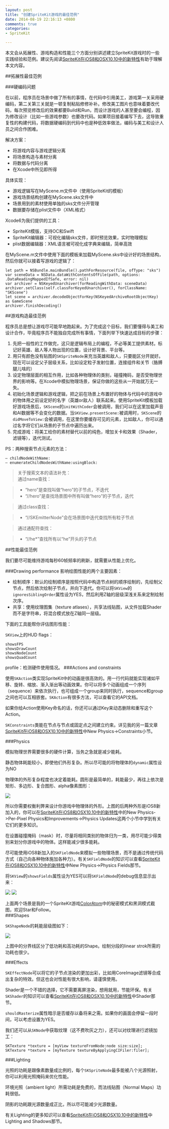 ```yaml
---
layout: post
title: "创建SpriteKit游戏的最佳范例"
date: 2014-08-19 22:16:13 +0800
comments: true
categories: 
- SpriteKit

---
```

本文会从拓展性、游戏构造和性能三个方面分别讲述建立SpriteKit游戏时的一些实践经验和范例。建议先阅读[SpriteKit在iOS8和OSX10.10中的新特性](http://yulingtianxia.com/blog/2014/08/08/spritekitzai-ios8he-osx10-dot-10zhong-de-xin-te-xing/)有助于理解本文内容。  
<!--more-->
##拓展性最佳范例

###硬编码问题

在以前，程序员在场景中做了所有的事情，在代码中引用美工，游戏第一关采用硬编码，第二关第三关就是一顿复制粘贴修修补补。修改美工图片也意味着要改代码，每次预览修改后的效果都要Build和Run，而设计游戏的人甚至要会编程，因为修改设计（比如一些游戏参数）也要改代码。如果项目接着编写下去，这导致重复性的构建代码，将数据硬编码到代码中也是种低效率做法，编码与美工和设计人员之间合作困难。  

解决方案：  

- 将游戏内容与游戏逻辑分离
- 将场景构造与素材分离
- 将数据与代码分离
- 在Xcode中所见即所得  

具体实现：  

- 游戏逻辑写在MyScene.m文件中（使用SpriteKit的模板）
- 游戏场景结构创建在MyScene.sks文件中
- 场景用到的素材使用单独的sks文件分开管理
- 数据要存储在plist文件中（XML格式）

Xcode6为我们提供的工具：  

- SpriteKit模版，支持OC和Swift
- SpriteKit编辑器：可视化编辑sks文件，即时预览效果，实时物理模拟
- plist数据编辑器：XML语言被可视化成字典来编辑，简单高效


在MyScene.m文件中使用下面的模板来加载MyScene.sks中设计好的场景结构，然后你就可以接着写游戏的逻辑了：  

``` 
let path = NSBundle.mainBundle().pathForResource(file, ofType: "sks")       
var sceneData = NSData.dataWithContentsOfFile(path, options: .DataReadingMappedIfSafe, error: nil)
var archiver = NSKeyedUnarchiver(forReadingWithData: sceneData)
archiver.setClass(self.classForKeyedUnarchiver(), forClassName: "SKScene")
let scene = archiver.decodeObjectForKey(NSKeyedArchiveRootObjectKey) as GameScene
archiver.finishDecoding()
``` 

##游戏构造最佳范例

程序员总是想让游戏尽可能早地跑起来。为了完成这个目标，我们要懂得与美工和设计合作，毕竟程序员不能独自完成所有事情，下面列举下快速达成目标的步骤：  

1. 先把一般性的工作做完，这只是逻辑布局上的编程，不必等美工提供素材。标记好英雄、敌人等人物出现的位置，设计好背景、平台等。  
2. 用只有颜色没有贴图的`SKSpriteNode`来充当英雄和敌人，只要能区分开就好。现在可以设定父子层级关系，比如设定粒子发射位置，连接组件和关节（胳膊腿儿啥的）  
3. 设定物理层面的相互作用，比如各种物理体的类别，碰撞掩码，是否受物理世界的影响等。在Xcode中模拟物理场景，保证你做的这些从一开始就万无一失。  
4. 初始化场景逻辑和游戏逻辑，把之前在场景上布置好的物体与代码中的游戏中的物体用之前设定好的名字（英雄or敌人）联系起来。使用SpriteKit模板加载好游戏场景后，`SKScene`的`initWithCoder`会被调用，我们可以在这里加载声音和AI数据等不会变化的数据。当`SKView.presentScene:`被调用时，`SKScene`的`didMoveToView:`会被调用，在这里你要缓存可见的元素，比如敌人，你可以通过名字将它们从场景的子节点中遍历出来。    
5. 完成游戏：将美工给你的素材替代以前的纯色，增加关卡和效果（Shader，滤镜等），迭代测试。

PS：两种搜索节点元素的方法：
``` 
– childNodeWithName:
– enumerateChildNodesWithName:usingBlock:
``` 
> 关于搜索文本的语法补充：  
> 通过name查找：  

> - “hero”是查找叫做“hero”的子节点，不迭代
> - “//hero”是查找场景图中所有叫做“hero”的子节点，迭代

> 通过class查找：

> - “//SKEmitterNode”会在场景图中迭代查找所有粒子节点

> 通过通配符查找：

> - “//he*”查找所有以“he”开头的子节点

##性能最佳范例

我们要尽可能维持游戏每秒60帧频率的刷新，就需要从性能上优化。  

###Drawing performance
影响绘图性能的两个主要因素：  

- 绘制顺序：默认的绘制顺序是按照代码中构造节点树的顺序绘制的，先绘制父节点，然后依次绘制子节点，并向下迭代。你可以将`SKView`的`ignoresSiblingOrder`属性设为YES，然后利用Z轴的层级深浅关系来定制绘制次序。
- 共享：使用纹理图集（texture atlases），共享法线贴图，从文件加载Shader而不是字符串，将混合模式放在Z轴同一层级。  

下面的工具能帮你评估图形性能：  

`SKView`上的HUD flags：  

``` 
showsFPS
showsDrawCount
showsNodeCount
showsQuadCount
``` 

profile：检测硬件使用情况。
###Actions and constraints

使用`SKAction`类实现SpriteKit中的动画是很高效的。用一行代码就能实现诸如平移、旋转、缩放、渐入渐出等动画效果。你可以将多个动画组成一个序列（sequence）来依次执行，也可组成一个group来同时执行，sequence和group之间也可以互相嵌套。`SKAction`有很多方法，可以查看它的API文档。  

如果你给Action使用Key命名的话，你还可以通过Key来动态删除和重写这个Action。

`SKConstraints`类能在节点与节点或固定点之间建立约束。详见我的另一篇文章[SpriteKit在iOS8和OSX10.10中的新特性](http://yulingtianxia.com/blog/2014/08/08/spritekitzai-ios8he-osx10-dot-10zhong-de-xin-te-xing/)中New Physics->Constraints小节。  

###Physics

模拟物理世界需要很多的硬件计算，当务之急就是减少能耗。  

静态物体耗能较小，即使他们外形复杂。所以尽可能的将物理体的`dynamic`属性设为NO  

物理体的外形复杂程度也决定着能耗。圆形是最简单的，耗能最少，再往上依次是矩形、多边形、复合图形、alpha像素图形：  

![](http://byetz.img41.wal8.com/img41/425047_20140623222918/140844930564.png)  

所以你需要权衡利弊来设计你游戏中物理体的外形。上图的后两种外形是iOS8新加入的，你可以在[SpriteKit在iOS8和OSX10.10中的新特性](http://yulingtianxia.com/blog/2014/08/08/spritekitzai-ios8he-osx10-dot-10zhong-de-xin-te-xing/)中的New Physics->Per-Pixel Physics和Improvements->Physics Updates这两个小节中学到有关它们的更多知识。  

在设置碰撞掩码（mask）时，尽量将相同类别的物体归为一类，用尽可能少得类别来划分你游戏中的物体。这样能减少很多能耗。  

尽可能使用iOS8新加入的`SKFieldNode`来模拟一些物理场景，而不是通过传统代码方式（自己向各种物体施加各种力）。有关`SKFieldNode`的知识可以查看[SpriteKit在iOS8和OSX10.10中的新特性](http://yulingtianxia.com/blog/2014/08/08/spritekitzai-ios8he-osx10-dot-10zhong-de-xin-te-xing/)中New Physics->Physics Fields那节。  

将`SKView`的`showsFields`属性设为YES可以将`SKFieldNode`的debug信息显示出来：  

![](http://byetz.img41.wal8.com/img41/425047_20140623222918/140845151467.png)
![](http://byetz.img41.wal8.com/img41/425047_20140623222918/140845150994.png)  

上面两个场景是我的一个SpriteKit游戏[ColorAtom](https://github.com/yulingtianxia/ColorAtom)中的秘密模式和黑洞模式截图，欢迎Star和Follow。  
###Shapes

`SKShapeNode`的耗能层级图如下：  

![](http://byetz.img41.wal8.com/img41/425047_20140623222918/14084531435.png)  

上图中的分界线区分了低功耗和高功耗的Shape。绘制分段的linear strok所需的功耗也很少。  

###Effects

`SKEffectNode`可以将它的子节点渲染的更加出彩，比如用CoreImage滤镜等合成出复杂的特效。但这也会对性能有很大影响，请谨慎使用。  

Shader是一个不错的选择，它不需要离屏渲染，想用就用，节能环保。有关`SKShader`的知识可以查看[SpriteKit在iOS8和OSX10.10中的新特性](http://yulingtianxia.com/blog/2014/08/08/spritekitzai-ios8he-osx10-dot-10zhong-de-xin-te-xing/)中Shader那节。  

`shouldRasterize`属性暗示是否缓存以备将来之需。如果你的画面会停留一段时间，可以考虑设置为YES。

我们还可以从`SKNode`中获取纹理（这不费吹灰之力），还可以对纹理进行滤镜加工：   

``` 
SKTexture *texture = [myView textureFromNode:node size:size];
SKTexture *texture = [myTexture textureByApplyingCIFiler:filer];
``` 

###Lighting

光照的功耗是跟像素数量成比例的，每个`SKSpriteNode`最多能被八个光源照射，你可以利用光照掩码来优化性能。  

环境光照（ambient light）所需功耗是免费的，而法线贴图（Normal Maps）功耗很低。  

阴影的功耗跟光源数量成正比，所以尽可能减少光源数量。  

有关Lighting的更多知识可以查看[SpriteKit在iOS8和OSX10.10中的新特性](http://yulingtianxia.com/blog/2014/08/08/spritekitzai-ios8he-osx10-dot-10zhong-de-xin-te-xing/)中Lighting and Shadows那节。  

  
